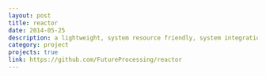 ```yaml
---
layout: post
title: reactor
date: 2014-05-25
description: a lightweight, system resource friendly, system integration and data retrieval micro kernel intended to be stupid simple making development process easy and painless
category: project
projects: true
link: https://github.com/FutureProcessing/reactor
---
```

